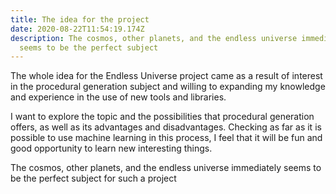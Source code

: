 ```yaml
---
title: The idea for the project
date: 2020-08-22T11:54:19.174Z
description: The cosmos, other planets, and the endless universe immediately
  seems to be the perfect subject
---
```

The whole idea for the Endless Universe project came as a result of interest in the procedural generation subject and willing to expanding my knowledge and experience in the use of new tools and libraries.

I want to explore the topic and the possibilities that procedural generation offers, as well as its advantages and disadvantages. Checking as far as it is possible to use machine learning in this process, I feel that it will be fun and good opportunity to learn new interesting things.

The cosmos, other planets, and the endless universe immediately seems to be the perfect subject for such a project